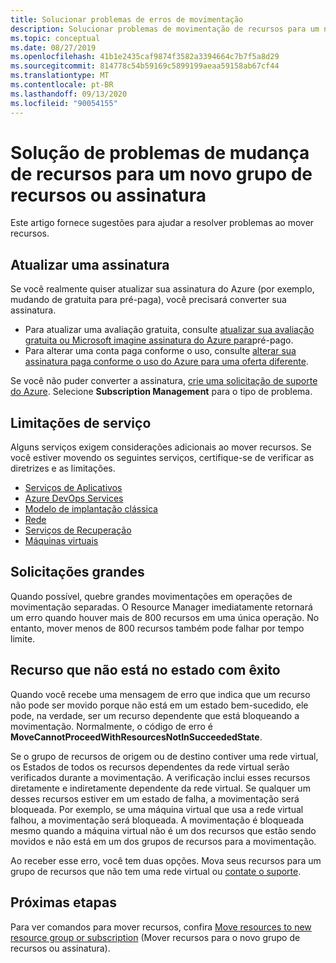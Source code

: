 ```yaml
---
title: Solucionar problemas de erros de movimentação
description: Solucionar problemas de movimentação de recursos para um novo grupo de recursos ou assinatura.
ms.topic: conceptual
ms.date: 08/27/2019
ms.openlocfilehash: 41b1e2435caf9874f3582a3394664c7b7f5a8d29
ms.sourcegitcommit: 814778c54b59169c5899199aeaa59158ab67cf44
ms.translationtype: MT
ms.contentlocale: pt-BR
ms.lasthandoff: 09/13/2020
ms.locfileid: "90054155"
---
```

# <a name="troubleshoot-moving-azure-resources-to-new-resource-group-or-subscription"></a>Solução de problemas de mudança de recursos para um novo grupo de recursos ou assinatura

Este artigo fornece sugestões para ajudar a resolver problemas ao mover recursos.

## <a name="upgrade-a-subscription"></a>Atualizar uma assinatura

Se você realmente quiser atualizar sua assinatura do Azure (por exemplo, mudando de gratuita para pré-paga), você precisará converter sua assinatura.

* Para atualizar uma avaliação gratuita, consulte [atualizar sua avaliação gratuita ou Microsoft imagine assinatura do Azure para](../../cost-management-billing/manage/upgrade-azure-subscription.md)pré-pago.
* Para alterar uma conta paga conforme o uso, consulte [alterar sua assinatura paga conforme o uso do Azure para uma oferta diferente](../../cost-management-billing/manage/switch-azure-offer.md).

Se você não puder converter a assinatura, [crie uma solicitação de suporte do Azure](../../azure-portal/supportability/how-to-create-azure-support-request.md). Selecione **Subscription Management** para o tipo de problema.

## <a name="service-limitations"></a>Limitações de serviço

Alguns serviços exigem considerações adicionais ao mover recursos. Se você estiver movendo os seguintes serviços, certifique-se de verificar as diretrizes e as limitações.

* [Serviços de Aplicativos](./move-limitations/app-service-move-limitations.md)
* [Azure DevOps Services](/azure/devops/organizations/billing/change-azure-subscription?toc=/azure/azure-resource-manager/toc.json)
* [Modelo de implantação clássica](./move-limitations/classic-model-move-limitations.md)
* [Rede](./move-limitations/networking-move-limitations.md)
* [Serviços de Recuperação](../../backup/backup-azure-move-recovery-services-vault.md?toc=/azure/azure-resource-manager/toc.json)
* [Máquinas virtuais](./move-limitations/virtual-machines-move-limitations.md)

## <a name="large-requests"></a>Solicitações grandes

Quando possível, quebre grandes movimentações em operações de movimentação separadas. O Resource Manager imediatamente retornará um erro quando houver mais de 800 recursos em uma única operação. No entanto, mover menos de 800 recursos também pode falhar por tempo limite.

## <a name="resource-not-in-succeeded-state"></a>Recurso que não está no estado com êxito

Quando você recebe uma mensagem de erro que indica que um recurso não pode ser movido porque não está em um estado bem-sucedido, ele pode, na verdade, ser um recurso dependente que está bloqueando a movimentação. Normalmente, o código de erro é **MoveCannotProceedWithResourcesNotInSucceededState**.

Se o grupo de recursos de origem ou de destino contiver uma rede virtual, os Estados de todos os recursos dependentes da rede virtual serão verificados durante a movimentação. A verificação inclui esses recursos diretamente e indiretamente dependente da rede virtual. Se qualquer um desses recursos estiver em um estado de falha, a movimentação será bloqueada. Por exemplo, se uma máquina virtual que usa a rede virtual falhou, a movimentação será bloqueada. A movimentação é bloqueada mesmo quando a máquina virtual não é um dos recursos que estão sendo movidos e não está em um dos grupos de recursos para a movimentação.

Ao receber esse erro, você tem duas opções. Mova seus recursos para um grupo de recursos que não tem uma rede virtual ou [contate o suporte](../../azure-portal/supportability/how-to-create-azure-support-request.md).

## <a name="next-steps"></a>Próximas etapas

Para ver comandos para mover recursos, confira [Move resources to new resource group or subscription](move-resource-group-and-subscription.md) (Mover recursos para o novo grupo de recursos ou assinatura).

